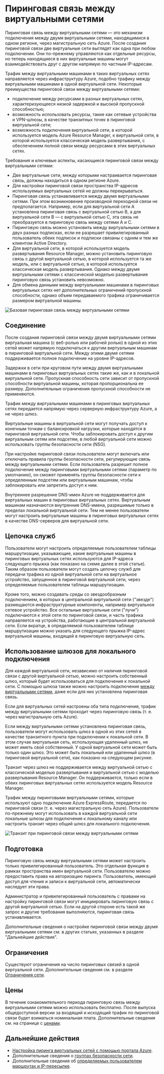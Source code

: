 
<properties
   pageTitle="Пиринговая связь между виртуальными сетями Azure | Microsoft Azure"
   description="Сведения о пиринговой связи между виртуальными сетями в Azure."
   services="virtual-network"
   documentationCenter="na"
   authors="NarayanAnnamalai"
   manager="jefco"
   editor="tysonn" />
<tags
   ms.service="virtual-network"
   ms.devlang="na"
   ms.topic="get-started-article"
   ms.tgt_pltfrm="na"
   ms.workload="infrastructure-services"
   ms.date="07/28/2016"
   ms.author="narayan" />

# Пиринговая связь между виртуальными сетями

Пиринговая связь между виртуальными сетями — это механизм подключения между двумя виртуальными сетями, находящимися в одном регионе, через магистральную сеть Azure. После создания пиринговой связи две виртуальные сети выглядят как одна при любом подключении. Они по-прежнему управляются как отдельные ресурсы, но теперь находящиеся в них виртуальные машины могут взаимодействовать друг с другом напрямую по частным IP-адресам.

Трафик между виртуальными машинами в таких виртуальных сетях направляется через инфраструктуру Azure, подобно трафику между виртуальными машинами в одной виртуальной сети. Некоторые преимущества пиринговой связи между виртуальными сетями:

- подключение между ресурсами в разных виртуальных сетях, характеризующееся низкой задержкой и высокой пропускной способностью;
- возможность использовать ресурсы, такие как сетевые устройства и VPN-шлюзы, в качестве транзитных точек в пиринговой виртуальной сети;
- возможность подключения виртуальной сети, в которой используется модель Azure Resource Manager, к виртуальной сети, в которой используется классическая модель развертывания, с обеспечением полной связи между ресурсами в этих виртуальных сетях.

Требования и ключевые аспекты, касающиеся пиринговой связи между виртуальными сетями:

- Две виртуальные сети, между которыми настраивается пиринговая связь, должны находиться в одном регионе Azure.
- Для настройки пиринговой связи пространства IP-адресов используемых виртуальных сетей не должны перекрываться.
- Пиринговая связь устанавливается между двумя виртуальными сетями. При этом возникновение производной переходной связи не предполагается. Например, если для виртуальной сети A установлена пиринговая связь с виртуальной сетью B, а для виртуальной сети B — с виртуальной сетью C, эта связь не преобразуется в пиринговую связь между сетями A и C.
- Пиринговую связь можно установить между виртуальными сетями в двух разных подписках, если ее разрешает привилегированный пользователь обеих подписок и подписки связаны с одним и тем же клиентом Active Directory.
- Для виртуальной сети, в которой используется модель развертывания Resource Manager, можно установить пиринговую связь с другой виртуальной сетью, в которой используется та же модель, или с виртуальной сетью, в которой используется классическая модель развертывания. Однако между двумя виртуальными сетями с классической моделью развертывания пиринговую связь установить невозможно.
- Для обмена данными между виртуальными машинами в пиринговых виртуальных сетях нет дополнительных ограничений пропускной способности, однако объем передаваемого трафика ограничивается размером виртуальной машины.


![Базовая пиринговая связь между виртуальными сетями](./media/virtual-networks-peering-overview/figure01.png)

## Соединение
После создания пиринговой связи между двумя виртуальными сетями виртуальная машина (с веб-ролью или рабочей ролью) в одной из этих сетей может напрямую подключаться к другим виртуальным машинам в пиринговой виртуальной сети. Между этими двумя сетями поддерживается полное подключение на уровне IP-адресов.

Задержки в сети при круговом пути между двумя виртуальными машинами в пиринговых виртуальных сетях такие же, как и в локальной виртуальной сети. Пропускная способность сети зависит от пропускной способности виртуальной машины, которая пропорциональна ее размеру. Дополнительные ограничения пропускной способности не применяются.

Трафик между виртуальными машинами в пиринговых виртуальных сетях передается напрямую через серверную инфраструктуру Azure, а не через шлюз.

Виртуальные машины в виртуальной сети могут получать доступ к конечным точкам с балансировкой нагрузки, которые находятся в пиринговой виртуальной сети. Чтобы заблокировать доступ к другим виртуальным сетям или подсетям, в любой виртуальной сети можно использовать группы безопасности сети (NSG).

При настройке пиринговой связи пользователи могут включать или отключать правила группы безопасности сети, регулирующие связь между виртуальными сетями. Если пользователь разрешит полное подключение между пиринговыми виртуальными сетями (параметр по умолчанию), он сможет применять группы безопасности сети к определенным подсетям или виртуальным машинам, чтобы заблокировать или запретить доступ к ним.

Внутреннее разрешение DNS-имен Azure не поддерживается для виртуальных машин в пиринговых виртуальных сетях. Виртуальным машинам назначаются внутренние DNS-имена, разрешимые только в пределах локальной виртуальной сети. Тем не менее пользователи могут настроить виртуальные машины в пиринговых виртуальных сетях в качестве DNS-серверов для виртуальной сети.

## Цепочка служб
Пользователи могут настроить определяемые пользователем таблицы маршрутизации, указывающие, какие виртуальные машины в пиринговых виртуальных сетях используются для IP-адреса следующего прыжка (как показано на схеме далее в этой статье). Таким образом пользователи могут создать цепочку служб для передачи трафика из одной виртуальной сети на виртуальное устройство, запущенное в пиринговой виртуальной сети, через определяемые пользователем таблицы маршрутизации.

Кроме того, можно создавать среды со звездообразным подключением, в которых в центральной виртуальной сети ("звезде") размещаются инфраструктурные компоненты, например виртуальное сетевое устройство. Все остальные виртуальные сети ("лучи") подключаются к этой сети по пиринговой связи, и часть трафика направляется на устройства, работающие в центральной виртуальной сети. Если вкратце, в определяемой пользователем таблице маршрутизации можно указать для следующего прыжка IP-адрес виртуальной машины, входящей в пиринговую виртуальную сеть.

## Использование шлюзов для локального подключения
Для каждой виртуальной сети, независимо от наличия пиринговой связи с другой виртуальной сетью, можно настроить собственный шлюз, который будет использоваться для подключения к локальной сети. С помощью шлюза также можно настроить подключение [между виртуальными сетями](../vpn-gateway/vpn-gateway-vnet-vnet-rm-ps.md), даже если для них установлена пиринговая связь.

Если для виртуальных сетей настроены оба типа подключения, трафик между виртуальными сетями проходит через пиринговую связь (т. е. через магистральную сеть Azure).

Если между виртуальными сетями установлена пиринговая связь, пользователи могут использовать шлюз в одной из этих сетей в качестве транзитного пункта при подключении к локальной сети. В этом случае виртуальная сеть, использующая удаленный шлюз, не может иметь свой собственный. У одной виртуальной сети может быть только один шлюз. Это может быть локальный или удаленный шлюз (в пиринговой виртуальной сети), как показано на следующем рисунке.

Транзит через шлюз не поддерживается между виртуальной сетью с классической моделью развертывания и виртуальной сетью с моделью развертывания Resource Manager. Он поддерживается, только если в обеих пиринговых виртуальных сетях используется модель Resource Manager.

Трафик между пиринговыми виртуальными сетями, которые используют одно подключение Azure ExpressRoute, передается по пиринговой связи (т. е. через магистральную сеть Azure). Пользователи по-прежнему могут использовать в каждой виртуальной сети локальные шлюзы для подключения к локальному каналу или настроить транзит через общий шлюз для локального подключения.

![Транзит при пиринговой связи между виртуальными сетями](./media/virtual-networks-peering-overview/figure02.png)

## Подготовка
Пиринговую связь между виртуальными сетями может настроить только привилегированный пользователь. Это отдельная функция в рамках пространства имен виртуальной сети. Пользователю можно предоставить права на авторизацию пиринга. Пользователь, имеющий доступ для чтения и записи к виртуальной сети, автоматически наследует эти права.

Администратор и привилегированный пользователь с правами на настройку пиринговой связи могут инициировать пиринговую связь с другой виртуальной сетью. Если на другой стороне есть такой же запрос и другие требования выполняются, пиринговая связь устанавливается.

Дополнительные сведения о настройке пиринговой связи между двумя виртуальными сетями см. в других статьях, указанных в разделе "Дальнейшие действия".

## Ограничения
Существуют ограничения на число пиринговых связей в одной виртуальной сети. Дополнительные сведения см. в разделе [Ограничения сети](../azure-subscription-service-limits.md#networking-limits).

## Цены
В течение ознакомительного периода пиринговую связь между виртуальными сетями можно использовать бесплатно. После выпуска общедоступной версии за входящий и исходящий трафик по пиринговой связи будет взиматься номинальная плата. Дополнительные сведения см. на странице с [ценами](https://azure.microsoft.com/pricing/details/virtual-network).


## Дальнейшие действия
- [Настройка пиринга виртуальных сетей с помощью портала Azure](virtual-networks-create-vnetpeering-arm-portal.md).
- Дополнительные сведения о [группах безопасности сети](virtual-networks-nsg.md).
- Дополнительные сведения об [определяемых пользователем маршрутах и IP-пересылке](virtual-networks-udr-overview.md).

<!---HONumber=AcomDC_0928_2016-->